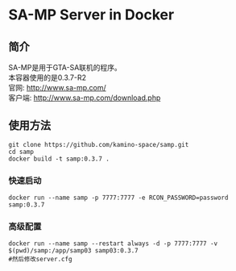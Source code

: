 # SA-MP Server in Docker
## 简介
SA-MP是用于GTA-SA联机的程序。  
本容器使用的是0.3.7-R2   
官网: http://www.sa-mp.com/  
客户端: http://www.sa-mp.com/download.php
## 使用方法
```
git clone https://github.com/kamino-space/samp.git
cd samp
docker build -t samp:0.3.7 .
```
### 快速启动
```
docker run --name samp -p 7777:7777 -e RCON_PASSWORD=password samp:0.3.7
```
### 高级配置
```
docker run --name samp --restart always -d -p 7777:7777 -v $(pwd)/samp:/app/samp03 samp03:0.3.7
#然后修改server.cfg
```